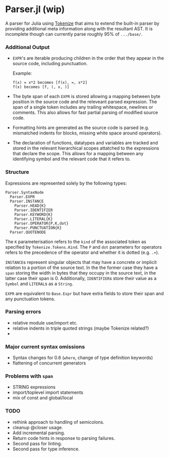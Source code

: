 # Parser.jl (wip)

A parser for Julia using [Tokenize](https://github.com/KristofferC/Tokenize.jl/) that aims to extend the built-in parser by providing additional meta information along with the resultant AST. It is incomplete though can currently parse roughly 95% of `.../base/`.

### Additional Output
- `EXPR`'s are iterable producing children in the order that they appear in the source code, including punctuation. 

    Example: 
  ```
  f(x) = x*2 becomes [f(x), =, x*2]
  f(x) becomes [f, (, x, )]
  ```
- The byte span of each `EXPR` is stored allowing a mapping between byte position in the source code and the releveant parsed expression. The span of a single token includes any trailing whitespace, newlines or comments. This also allows for fast partial parsing of modified source code.
- Formatting hints are generated as the source code is parsed (e.g. mismatched indents for blocks, missing white space around operators). 
- The declaration of functions, datatypes and variables are tracked and stored in the relevant hierarchical scopes attatched to the expressions that declare the scope. This allows for a mapping between any identifying symbol and the relevant code that it refers to.

### Structure

Expressions are represented solely by the following types:
```
Parser.SyntaxNode
  Parser.EXPR
  Parser.INSTANCE
    Parser.HEAD{K}
    Parser.IDENTIFIER
    Parser.KEYWORD{K}
    Parser.LITERAL{K}
    Parser.OPERATOR{P,K,dot}
    Parser.PUNCTUATION{K}
  Parser.QUOTENODE
```

The `K` parameterisation refers to the `kind` of the associated token as specified by `Tokenize.Tokens.Kind`. The `P` and `dot` parameters for operators refers to the precedence of the operator and whether it is dotted (e.g. `.+`).

`INSTANCE`s represent singular objects that may have a concrete or implicit relation to a portion of the source text. In the the former case they have a `span` storing the width in bytes that they occupy in the source text, in the latter case their span is 0. Additionally, `IDENTIFIER`s store their value as a `Symbol` and `LITERAL`s as a `String`.

`EXPR` are equivalent to `Base.Expr` but have extra fields to store their span and any punctuation tokens.



### Parsing errors
- relative module use/import etc.
- relative indents in triple quoted strings (maybe Tokenize related?)
- 

### Major current syntax omissions
- Syntax changes for 0.6 (`where`, change of type definition keywords)
- flattening of concurrent generators

### Problems with `span`
- STRING expressions
- import/toplevel import statements
- mix of const and global/local

### TODO
- rethink approach to handling of semicolons.
- cleanup @closer usage.
- Add incremental parsing.
- Return code hints in response to parsing failures.
- Second pass for linting.
- Second pass for type inference.


